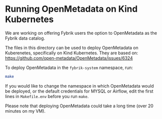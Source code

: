 # Running OpenMetadata on Kind Kubernetes

We are working on offering Fybrik users the option to OpenMetadata as the Fybrik data catalog.

The files in this directory can be used to deploy OpenMetadata on Kuberenetes, specifically on Kind Kubernetes. They are based on: https://github.com/open-metadata/OpenMetadata/issues/6324

To deploy OpenMetadata in the `fybrik-system` namespace, run:
```bash
make
```

If you would like to change the namespace in which OpenMetadata would be deployed, or the default credentials for MYSQL or Airflow, edit the first lines in `Makefile.env` before you run `make`.

Please note that deploying OpenMetadata could take a long time (over 20 minutes on my VM).
